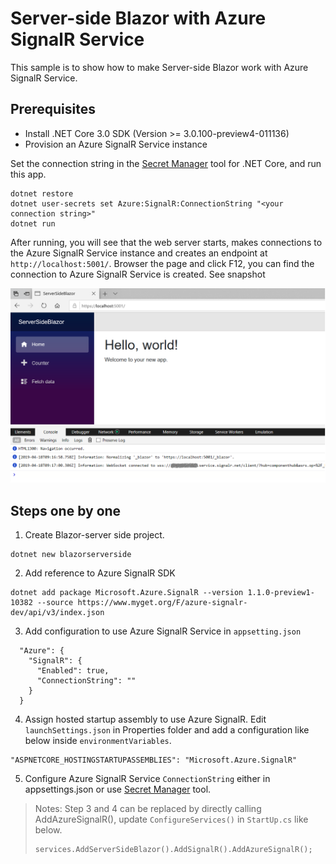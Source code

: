 # Server-side Blazor with Azure SignalR Service

This sample is to show how to make Server-side Blazor work with Azure SignalR Service.

## Prerequisites
* Install .NET Core 3.0 SDK (Version >= 3.0.100-preview4-011136)
* Provision an Azure SignalR Service instance

Set the connection string in the [Secret Manager](https://docs.microsoft.com/en-us/aspnet/core/security/app-secrets?view=aspnetcore-2.1&tabs=visual-studio#secret-manager) tool for .NET Core, and run this app.

```
dotnet restore
dotnet user-secrets set Azure:SignalR:ConnectionString "<your connection string>"
dotnet run
```

After running, you will see that the web server starts, makes connections to the Azure SignalR Service instance and creates an endpoint at `http://localhost:5001/`. Browser the page and click F12, you can find the connection to Azure SignalR Service is created. See snapshot 

![serversideblazor](../../docs/images/serversideblazor.png)

## Steps one by one
1. Create Blazor-server side project.

```
dotnet new blazorserverside 
```

2. Add reference to Azure SignalR SDK
```
dotnet add package Microsoft.Azure.SignalR --version 1.1.0-preview1-10382 --source https://www.myget.org/F/azure-signalr-dev/api/v3/index.json
```

3. Add configuration to use Azure SignalR Service in `appsetting.json`
```
  "Azure": {
    "SignalR": {
      "Enabled": true,
      "ConnectionString": ""
    }
  }
```

4. Assign hosted startup assembly to use Azure SignalR. Edit `launchSettings.json` in Properties folder and add a configuration like below inside `environmentVariables`.
```
"ASPNETCORE_HOSTINGSTARTUPASSEMBLIES": "Microsoft.Azure.SignalR"
```

5. Configure Azure SignalR Service `ConnectionString` either in appsettings.json or use [Secret Manager](https://docs.microsoft.com/en-us/aspnet/core/security/app-secrets?view=aspnetcore-2.1&tabs=visual-studio#secret-manager) tool.

> Notes: Step 3 and 4 can be replaced by directly calling AddAzureSignalR(), update `ConfigureServices()` in `StartUp.cs` like below.
> 
> ```
> services.AddServerSideBlazor().AddSignalR().AddAzureSignalR();
> ```

